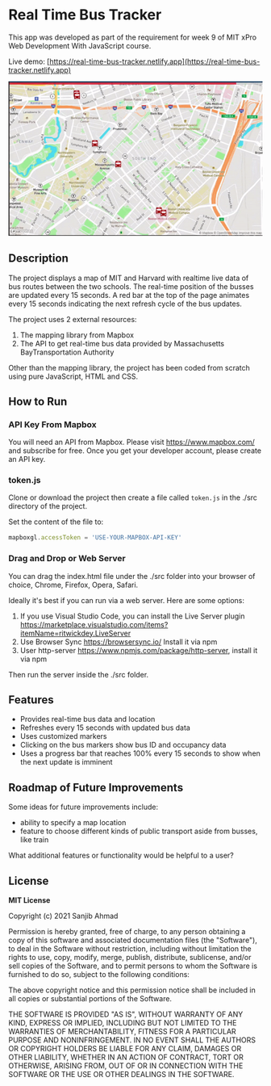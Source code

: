 # Real Time Bus Tracker

This app was developed as part of the requirement for week 9 of MIT xPro Web Development With JavaScript course.

Live demo: [https://real-time-bus-tracker.netlify.app](https://real-time-bus-tracker.netlify.app)

![Screnshot of app showing real-time bus data information](src/images/real-time-bus-tracker.gif)

## Description

The project displays a map of MIT and Harvard with realtime live data of bus routes between the two schools. The
real-time position of the busses are updated every 15 seconds. A red bar at the top of the page animates every 15
seconds indicating the next refresh cycle of the bus updates.

The project uses 2 external resources:

1. The mapping library from Mapbox
2. The API to get real-time bus data provided by Massachusetts BayTransportation Authority

Other than the mapping library, the project has been coded from scratch using pure JavaScript, HTML and CSS.

## How to Run

### API Key From Mapbox

You will need an API from Mapbox. Please visit https://www.mapbox.com/ and subscribe for free. Once you get your
developer account, please create an API key.

### token.js

Clone or download the project then create a file called ```token.js``` in the ./src directory of the project.

Set the content of the file to:

```javascript
mapboxgl.accessToken = 'USE-YOUR-MAPBOX-API-KEY'
```

### Drag and Drop or Web Server

You can drag the index.html file under the ./src folder into your browser of choice, Chrome, Firefox, Opera, Safari.

Ideally it's best if you can run via a web server. Here are some options:

1. If you use Visual Studio Code, you can install the Live Server
   plugin https://marketplace.visualstudio.com/items?itemName=ritwickdey.LiveServer
2. Use Browser Sync https://browsersync.io/ Install it via npm
3. User http-server https://www.npmjs.com/package/http-server, install it via npm

Then run the server inside the ./src folder.

## Features

- Provides real-time bus data and location
- Refreshes every 15 seconds with updated bus data
- Uses customized markers
- Clicking on the bus markers show bus ID and occupancy data
- Uses a progress bar that reaches 100% every 15 seconds to show when the next update is imminent

## Roadmap of Future Improvements

Some ideas for future improvements include:

- ability to specify a map location
- feature to choose different kinds of public transport aside from busses, like train

What additional features or functionality would be helpful to a user?

## License

**MIT License**

Copyright (c) 2021 Sanjib Ahmad

Permission is hereby granted, free of charge, to any person obtaining a copy of this software and associated
documentation files (the "Software"), to deal in the Software without restriction, including without limitation the
rights to use, copy, modify, merge, publish, distribute, sublicense, and/or sell copies of the Software, and to permit
persons to whom the Software is furnished to do so, subject to the following conditions:

The above copyright notice and this permission notice shall be included in all copies or substantial portions of the
Software.

THE SOFTWARE IS PROVIDED "AS IS", WITHOUT WARRANTY OF ANY KIND, EXPRESS OR IMPLIED, INCLUDING BUT NOT LIMITED TO THE
WARRANTIES OF MERCHANTABILITY, FITNESS FOR A PARTICULAR PURPOSE AND NONINFRINGEMENT. IN NO EVENT SHALL THE AUTHORS OR
COPYRIGHT HOLDERS BE LIABLE FOR ANY CLAIM, DAMAGES OR OTHER LIABILITY, WHETHER IN AN ACTION OF CONTRACT, TORT OR
OTHERWISE, ARISING FROM, OUT OF OR IN CONNECTION WITH THE SOFTWARE OR THE USE OR OTHER DEALINGS IN THE SOFTWARE.